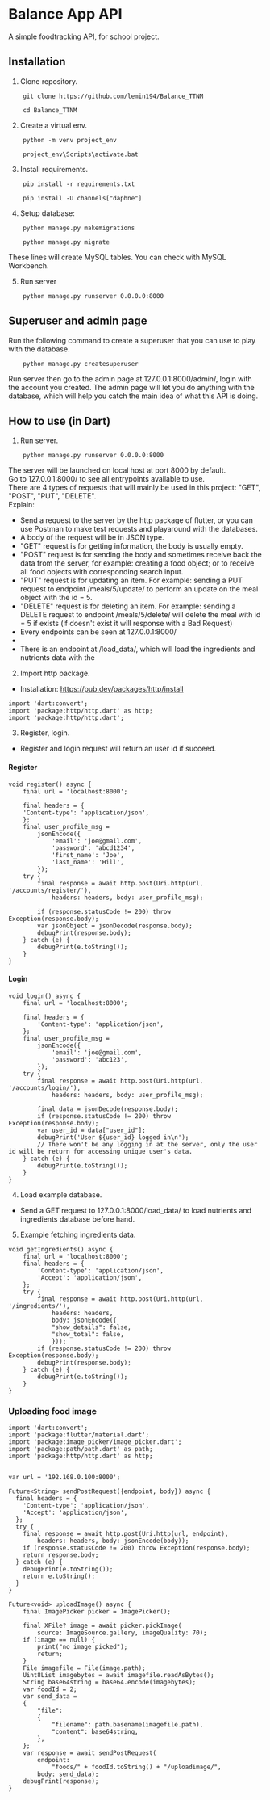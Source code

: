 
# Balance App API

A simple foodtracking API, for school project.


## Installation

1. Clone repository.
```
    git clone https://github.com/lemin194/Balance_TTNM
```
```
    cd Balance_TTNM
```
2. Create a virtual env.

```
    python -m venv project_env
```
```
    project_env\Scripts\activate.bat
```
3. Install requirements.

```
    pip install -r requirements.txt
```
```
    pip install -U channels["daphne"]
```
4. Setup database:
```
    python manage.py makemigrations
```
```
    python manage.py migrate
```
These lines will create MySQL tables. You can check with MySQL Workbench.

5. Run server
```
    python manage.py runserver 0.0.0.0:8000
```
## Superuser and admin page
Run the following command to create a superuser that you can use to play with the database.
```
    python manage.py createsuperuser
```
Run server then go to the admin page at 127.0.0.1:8000/admin/, login with the account you created.
The admin page will let you do anything with the database, which will help you catch the main idea of what this API is doing.

## How to use (in Dart)
1. Run server.
```
    python manage.py runserver 0.0.0.0:8000
```
The server will be launched on local host at port 8000 by default.\
Go to 127.0.0.1:8000/ to see all entrypoints available to use.\
There are 4 types of requests that will mainly be used in this project: "GET", "POST", "PUT", "DELETE".\
Explain:
* Send a request to the server by the http package of flutter, or you can use Postman to make test requests and playaround with the databases.
* A body of the request will be in JSON type.
* "GET" request is for getting information, the body is usually empty.
* "POST" request is for sending the body and sometimes receive back the data from the server, for example: creating a food object; or to receive all food objects with corresponding search input.
* "PUT" request is for updating an item. For example: sending a PUT request to endpoint /meals/5/update/ to perform an update on the meal object with the id = 5.
* "DELETE" request is for deleting an item. For example: sending a DELETE request to endpoint /meals/5/delete/ will delete the meal with id = 5 if exists (if doesn't exist it will response with a Bad Request)
* Every endpoints can be seen at 127.0.0.1:8000/
*
* There is an endpoint at /load_data/, which will load the ingredients and nutrients data with the 

    
2. Import http package.
* Installation: https://pub.dev/packages/http/install
```
import 'dart:convert';
import 'package:http/http.dart' as http;
import 'package:http/http.dart';
```

3. Register, login.
* Register and login request will return an user id if succeed.
#### Register
```
void register() async {
    final url = 'localhost:8000';

    final headers = {
    'Content-type': 'application/json',
    };
    final user_profile_msg =
        jsonEncode({
            'email': 'joe@gmail.com', 
            'password': 'abcd1234',
            'first_name': 'Joe',
            'last_name': 'Hill',
        });
    try {
        final response = await http.post(Uri.http(url, '/accounts/register/'),
            headers: headers, body: user_profile_msg);

        if (response.statusCode != 200) throw Exception(response.body);
        var jsonObject = jsonDecode(response.body);
        debugPrint(response.body);
    } catch (e) {
        debugPrint(e.toString());
    }
}
```

#### Login
```
void login() async {
    final url = 'localhost:8000';

    final headers = {
        'Content-type': 'application/json',
    };
    final user_profile_msg =
        jsonEncode({
            'email': 'joe@gmail.com', 
            'password': 'abc123',
        });
    try {
        final response = await http.post(Uri.http(url, '/accounts/login/'),
            headers: headers, body: user_profile_msg);

        final data = jsonDecode(response.body);
        if (response.statusCode != 200) throw Exception(response.body);
        var user_id = data["user_id"];
        debugPrint('User ${user_id} logged in\n');
        // There won't be any logging in at the server, only the user id will be return for accessing unique user's data.
    } catch (e) {
        debugPrint(e.toString());
    }
}
```

4. Load example database.

* Send a GET request to 127.0.0.1:8000/load_data/ to load nutrients and ingredients database before hand.

5. Example fetching ingredients data.
```
void getIngredients() async {
    final url = 'localhost:8000';
    final headers = {
        'Content-type': 'application/json',
        'Accept': 'application/json',
    };
    try {
        final response = await http.post(Uri.http(url, '/ingredients/'),
            headers: headers,
            body: jsonEncode({
            "show_details": false,
            "show_total": false,
            }));
        if (response.statusCode != 200) throw Exception(response.body);
        debugPrint(response.body);
    } catch (e) {
        debugPrint(e.toString());
    }
}
```
### Uploading food image

```
import 'dart:convert';
import 'package:flutter/material.dart';
import 'package:image_picker/image_picker.dart';
import 'package:path/path.dart' as path;
import 'package:http/http.dart' as http;


var url = '192.168.0.100:8000';

Future<String> sendPostRequest({endpoint, body}) async {
  final headers = {
    'Content-type': 'application/json',
    'Accept': 'application/json',
  };
  try {
    final response = await http.post(Uri.http(url, endpoint),
        headers: headers, body: jsonEncode(body));
    if (response.statusCode != 200) throw Exception(response.body);
    return response.body;
  } catch (e) {
    debugPrint(e.toString());
    return e.toString();
  }
}

Future<void> uploadImage() async {
    final ImagePicker picker = ImagePicker();

    final XFile? image = await picker.pickImage(
        source: ImageSource.gallery, imageQuality: 70);
    if (image == null) {
        print("no image picked");
        return;
    }
    File imagefile = File(image.path);
    Uint8List imagebytes = await imagefile.readAsBytes();
    String base64string = base64.encode(imagebytes);
    var foodId = 2;
    var send_data = 
    {
        "file": 
        {
            "filename": path.basename(imagefile.path),
            "content": base64string,
        },
    };
    var response = await sendPostRequest(
        endpoint:
            "foods/" + foodId.toString() + "/uploadimage/",
        body: send_data);
    debugPrint(response);
}
```
